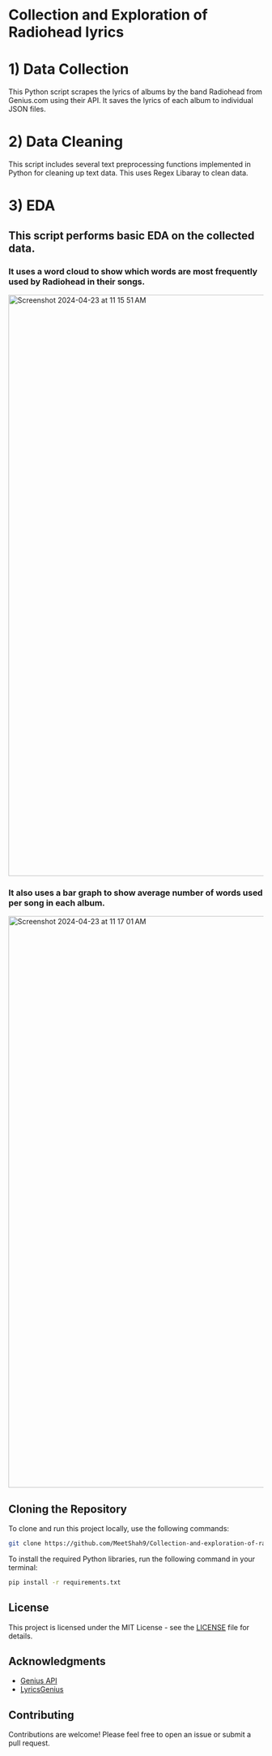 # Collection and Exploration of Radiohead lyrics
# 1) Data Collection

This Python script scrapes the lyrics of albums by the band Radiohead from Genius.com using their API. It saves the lyrics of each album to individual JSON files.

# 2) Data Cleaning 
This script includes several text preprocessing functions implemented in Python for cleaning up text data.
This uses Regex Libaray to clean data. 

# 3) EDA
## This script performs basic EDA on the collected data.
### It uses a word cloud to show which words are most frequently used by Radiohead in their songs.
<img width="1146" alt="Screenshot 2024-04-23 at 11 15 51 AM" src="https://github.com/MeetShah9/Collection-and-exploration-of-radiohead-lyrics/assets/148629466/53330940-5c97-4dfe-a7ea-5ae655822f7e">

### It also uses a bar graph to show average number of words used per song in each album.
<img width="1127" alt="Screenshot 2024-04-23 at 11 17 01 AM" src="https://github.com/MeetShah9/Collection-and-exploration-of-radiohead-lyrics/assets/148629466/a96ec2b3-82d8-487b-9985-3a7807e28bc3">



## Cloning the Repository

To clone and run this project locally, use the following commands:

```bash
git clone https://github.com/MeetShah9/Collection-and-exploration-of-radiohead-lyrics.git
```

To install the required Python libraries, run the following command in your terminal:

```bash
pip install -r requirements.txt
```





## License

This project is licensed under the MIT License - see the [LICENSE](LICENSE) file for details.

## Acknowledgments

- [Genius API](https://docs.genius.com/)
- [LyricsGenius](https://github.com/johnwmillr/LyricsGenius)

## Contributing

Contributions are welcome! Please feel free to open an issue or submit a pull request.
